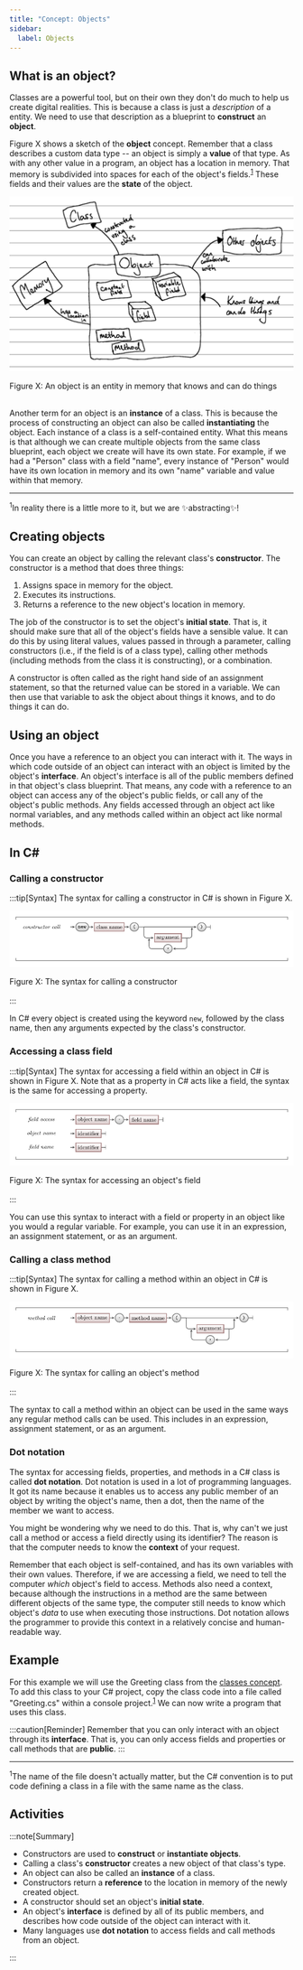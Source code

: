```yaml
---
title: "Concept: Objects"
sidebar:
  label: Objects
---
```


## What is an object?

Classes are a powerful tool, but on their own they don't do much to help us create digital realities.
This is because a class is just a *description* of a entity.
We need to use that description as a blueprint to **construct** an **object**.

Figure X shows a sketch of the **object** concept.
Remember that a class describes a custom data type -- an object is simply a **value** of that type.
As with any other value in a program, an object has a location in memory.
That memory is subdivided into spaces for each of the object's fields.<sup>[1](#FootnoteEntities)</sup>
These fields and their values are the **state** of the object.

![Figure X](./images/object-concept.png)
<div class="caption"><span class="caption-figure-nbr">Figure X: </span>An object is an entity in memory that knows and can do things</div><br/>
<!-- TODO: remake concept diagram properly -->

Another term for an object is an **instance** of a class.
This is because the process of constructing an object can also be called **instantiating** the object.
Each instance of a class is a self-contained entity.
What this means is that although we can create multiple objects from the same class blueprint, each object we create will have its own state.
For example, if we had a "Person" class with a field "name", every instance of "Person" would have its own location in memory and its own "name" variable and value within that memory.

<hr class="footnote">
<div id="FootnoteEntities" class="footnote"><sup>1</sup>In reality there is a little more to it, but we are ✨abstracting✨!</div>

## Creating objects

You can create an object by calling the relevant class's **constructor**.
The constructor is a method that does three things:

1. Assigns space in memory for the object.
2. Executes its instructions.
3. Returns a reference to the new object's location in memory. <!-- TODO: link to section on reference/value types, and/or pointers? -->

The job of the constructor is to set the object's **initial state**.
That is, it should make sure that all of the object's fields have a sensible value.
It can do this by using literal values, values passed in through a parameter, calling constructors (i.e., if the field is of a class type), calling other methods (including methods from the class it is constructing), or a combination.

A constructor is often called as the right hand side of an assignment statement, so that the returned value can be stored in a variable.
We can then use that variable to ask the object about things it knows, and to do things it can do.

## Using an object

Once you have a reference to an object you can interact with it.
The ways in which code outside of an object can interact with an object is limited by the object's **interface**.
An object's interface is all of the public members defined in that object's class blueprint.
That means, any code with a reference to an object can access any of the object's public fields, or call any of the object's public methods.
Any fields accessed through an object act like normal variables, and any methods called within an object act like normal methods.

## In C#

### Calling a constructor

:::tip[Syntax]
The syntax for calling a constructor in C# is shown in Figure X.

![Figure X](./images/constructor-call-syntax-diagram.png)
<div class="caption"><span class="caption-figure-nbr">Figure X: </span>The syntax for calling a constructor</div><br/>
:::

In C# every object is created using the keyword `new`, followed by the class name, then any arguments expected by the class's constructor.

### Accessing a class field

:::tip[Syntax]
The syntax for accessing a field within an object in C# is shown in Figure X.
Note that as a property in C# acts like a field, the syntax is the same for accessing a property.

![Figure X](./images/field-access-syntax-diagram.png)
<div class="caption"><span class="caption-figure-nbr">Figure X: </span>The syntax for accessing an object's field</div><br/>
:::

You can use this syntax to interact with a field or property in an object like you would a regular variable.
For example, you can use it in an expression, an assignment statement, or as an argument.

### Calling a class method

:::tip[Syntax]
The syntax for calling a method within an object in C# is shown in Figure X.

![Figure X](./images/class-method-call-syntax-diagram.png)
<div class="caption"><span class="caption-figure-nbr">Figure X: </span>The syntax for calling an object's method</div><br/>
:::

The syntax to call a method within an object can be used in the same ways any regular method calls can be used.
This includes in an expression, assignment statement, or as an argument.

### Dot notation

The syntax for accessing fields, properties, and methods in a C# class is called **dot notation**.
Dot notation is used in a lot of programming languages.
It got its name because it enables us to access any public member of an object by writing the object's name, then a dot, then the name of the member we want to access.

You might be wondering why we need to do this.
That is, why can't we just call a method or access a field directly using its identifier?
The reason is that the computer needs to know the **context** of your request.

Remember that each object is self-contained, and has its own variables with their own values.
Therefore, if we are accessing a field, we need to tell the computer *which* object's field to access.
Methods also need a context, because although the instructions in a method are the same between different objects of the same type, the computer still needs to know which object's *data* to use when executing those instructions.
Dot notation allows the programmer to provide this context in a relatively concise and human-readable way.

## Example

For this example we will use the Greeting class from the [classes concept](../../../9-classes-and-objects/1-concepts/0-classes/#example).
To add this class to your C# project, copy the class code into a file called "Greeting.cs" within a console project.<sup>[1](#FootnoteEntities)</sup>
We can now write a program that uses this class.



:::caution[Reminder]
Remember that you can only interact with an object through its **interface**.
That is, you can only access fields and properties or call methods that are **public**.
:::

<hr class="footnote">
<div id="FootnoteEntities" class="footnote"><sup>1</sup>The name of the file doesn't actually matter, but the C# convention is to put code defining a class in a file with the same name as the class.</div>

## Activities

:::note[Summary]

* Constructors are used to **construct** or **instantiate objects**.
* Calling a class's **constructor** creates a new object of that class's type.
* An object can also be called an **instance** of a class.
* Constructors return a **reference** to the location in memory of the newly created object.
* A constructor should set an object's **initial state**.
* An object's **interface** is defined by all of its public members, and describes how code outside of the object can interact with it.
* Many languages use **dot notation** to access fields and call methods from an object.

:::

